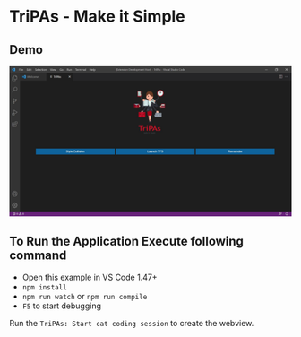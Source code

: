 # TriPAs - Make it Simple

## Demo

![demo](screen.JPG)

## To Run the Application Execute following command

- Open this example in VS Code 1.47+
- `npm install`
- `npm run watch` or `npm run compile`
- `F5` to start debugging

Run the `TriPAs: Start cat coding session` to create the webview.
